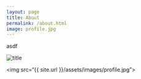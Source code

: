 ```yaml
---
layout: page
title: About
permalink: /about.html
image: profile.jpg
---
```


asdf

![title](/assets/images/profile.jpg)

<img src=“{{ site.url }}/assets/images/profile.jpg”>
